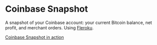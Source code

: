 # Coinbase Snapshot
A snapshot of your Coinbase account: your current Bitcoin balance, net profit, and merchant orders. Using [Fleroku](https://github.com/clarkduvall/fleroku).

[Coinbase Snapshot in action](screenshot.png)
